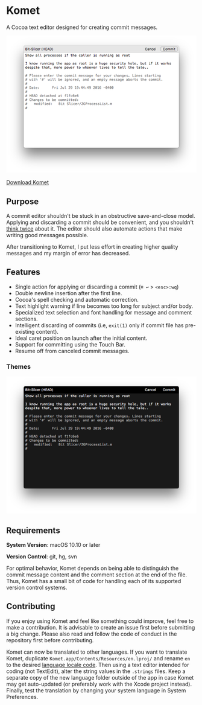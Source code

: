 # Komet

A Cocoa text editor designed for creating commit messages.

![Image of Komet](screenshots/light.png)

[Download Komet](https://zgcoder.net/software/komet/Komet.dmg)

## Purpose

A commit editor shouldn't be stuck in an obstructive save-and-close model. Applying and discarding a commit should be convenient, and you shouldn't [think twice](https://stackoverflow.com/a/4323790) about it. The editor should also automate actions that make writing good messages possible.

After transitioning to Komet, I put less effort in creating higher quality messages and my margin of error has decreased.

## Features

* Single action for applying or discarding a commit (`⌘ ↩` > `<esc>:wq`)
* Double newline insertion after the first line.
* Cocoa's spell checking and automatic correction.
* Text highlight warning if line becomes too long for subject and/or body.
* Specialized text selection and font handling for message and comment sections.
* Intelligent discarding of commits (i.e, `exit(1)` only if commit file has pre-existing content).
* Ideal caret position on launch after the initial content.
* Support for committing using the Touch Bar.
* Resume off from canceled commit messages.

### Themes

![Image of Komet](screenshots/dark.png)

## Requirements

**System Version**: macOS 10.10 or later

**Version Control**: git, hg, svn

For optimal behavior, Komet depends on being able to distinguish the commit message content and the comment section at the end of the file. Thus, Komet has a small bit of code for handling each of its supported version control systems.

## Contributing

If you enjoy using Komet and feel like something could improve, feel free to make a contribution. It is advisable to create an issue first before submitting a big change. Please also read and follow the code of conduct in the repository first before contributing.

Komet can now be translated to other languages. If you want to translate Komet, duplicate `Komet.app/Contents/Resources/en.lproj/` and rename `en` to the desired [language locale code](https://www.science.co.il/language/Locale-codes.php). Then using a text editor intended for coding (not TextEdit), alter the string values in the `.strings` files. Keep a separate copy of the new language folder outside of the app in case Komet may get auto-updated (or preferably work with the Xcode project instead). Finally, test the translation by changing your system language in System Preferences.